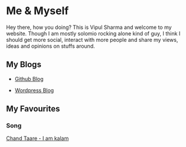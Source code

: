 # Me & Myself

Hey there, how you doing? This is Vipul Sharma and welcome to my website. Though I am mostly solomio rocking alone kind of guy, I think I should get more social, interact with more people and share my views, ideas and opinions on stuffs around.

## My Blogs

* [Github Blog](https://thevipulsharma.github.io/blogs)

* [Wordpress Blog](https://thevipulsharma.wordpress.com)

## My Favourites

### Song
[Chand Taare - I am kalam](https://youtu.be/UVHEvVmqwdo)
